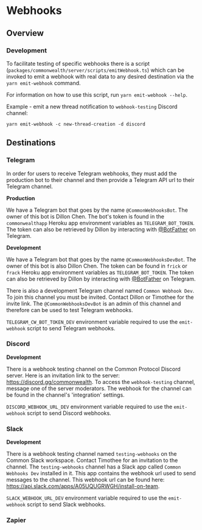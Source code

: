 # Webhooks
## Overview
### Development
To facilitate testing of specific webhooks there is a script (`packages/commonwealth/server/scripts/emitWebhook.ts`)
which can be invoked to emit a webhook with real data to any desired destination via the `yarn emit-webhook` command.

For information on how to use this script, run `yarn emit-webhook --help`.

Example - emit a new thread notification to `webhook-testing` Discord channel:
```
yarn emit-webhook -c new-thread-creation -d discord
```

## Destinations
### Telegram
In order for users to receive Telegram webhooks, they must add the production bot to their channel
and then provide a Telegram API url to their Telegram channel.

**Production**

We have a Telegram bot that goes by the name `@CommonWebhooksBot`. The owner of this
bot is Dillon Chen. The bot's token is found in the `commonwealthapp` Heroku app
environment variables as `TELEGRAM_BOT_TOKEN`. The token can also be retrieved
by Dillon by interacting with [@BotFather](https://t.me/botfather) on Telegram.

**Development**

We have a Telegram bot that goes by the name `@CommonWebhooksDevBot`. The owner of this
bot is also Dillon Chen. The token can be found in `frick` or `frack` Heroku app
environment variables as `TELEGRAM_BOT_TOKEN`. The token can also be retrieved
by Dillon by interacting with [@BotFather](https://t.me/botfather) on Telegram.

There is also a development Telegram channel named `Common Webhook Dev`. To join this
channel you must be invited. Contact Dillon or Timothee for the invite link. The
`@CommonWebhooksDevBot` is an admin of this channel and therefore can be used to
test Telegram webhooks.

`TELEGRAM_CW_BOT_TOKEN_DEV` environment variable required to use the `emit-webhook` script to send Telegram webhooks.

### Discord

**Development**

There is a webhook testing channel on the Common Protocol Discord server. Here is an
invitation link to the server: https://discord.gg/commonwealth. To access the `webhook-testing`
channel, message one of the server moderators. The webhook for the channel can be found
in the channel's 'integration' settings.

`DISCORD_WEBHOOK_URL_DEV` environment variable required to use the `emit-webhook` script to send Discord webhooks.

### Slack

**Development**

There is a webhook testing channel named `testing-webhooks` on the Common Slack workspace. Contact Timothee
for an invitation to the channel. The `testing-webhooks` channel has a Slack app called `Common Webhooks Dev`
installed in it. This app contains the webhook url used to send messages to the channel. This webhook url
can be found here: https://api.slack.com/apps/A05UQUGRWGH/install-on-team.

`SLACK_WEBHOOK_URL_DEV` environment variable required to use the `emit-webhook` script to send Slack webhooks.

### Zapier